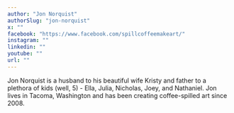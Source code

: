 ```yaml
---
author: "Jon Norquist"
authorSlug: "jon-norquist"
x: ""
facebook: "https://www.facebook.com/spillcoffeemakeart/"
instagram: ""
linkedin: ""
youtube: ""
url: ""
---
```


Jon Norquist is a husband to his beautiful wife Kristy and father to a plethora of kids (well, 5) - Ella, Julia, Nicholas, Joey, and Nathaniel. Jon lives in Tacoma, Washington and has been creating coffee-spilled art since 2008.
